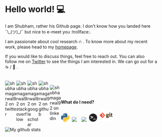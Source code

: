 # Hello world! :computer:

I am Shubham, rather his Github page. I don't know how you landed here ¯\\\_(ツ)\_/¯ but nice to e-meet you :trollface:.

I am passionate about cool research :fire: . To know more about my recent work, please head to my [homepage](https://shubhamagarwal92.github.io/).

If you would like to discuss things, feel free to reach out. You can also follow me on [Twitter](https://twitter.com/shubhamag1992) to see the things I am interested in. We can go out for a :coffee: / :tea: .


<br/>
<a href="https://twitter.com/shubhamag1992">
  <img align="left" alt="shubhamagarwal92 on twitter" width="37px" src="https://abs.twimg.com/responsive-web/web/icon-ios.8ea219d4.png" />
</a>

<a href="https://stackoverflow.com/users/3776827/shubhamagarwal92">
  <img align="left" alt="shubhamagarwal92 on stackoverflow" width="37px" src="https://cdn.sstatic.net/Sites/stackoverflow/Img/apple-touch-icon.png?v=c78bd457575a" />
</a> 

<a href="https://scholar.google.com/citations?user=aSMFGScAAAAJ&hl=en">
  <img align="left" alt="shubhamagarwal92 on google scholar" width="37px" src="https://scholar.google.com/favicon.ico" />
</a>

<a href="https://github.com/shubhamagarwal92">
  <img align="left" alt="shubhamagarwal92 on github" width="37px" src="https://github.githubassets.com/pinned-octocat.svg" />
</a>

<a href="https://www.linkedin.com/in/shubhamagarwal92/"><img align="left" alt="shubhamagarwal92 on linkedin" width="37px" src="https://static.licdn.com/scds/common/u/images/logos/favicons/v1/favicon.ico" /> </a>

<br /><br />

**What do I need?**  

<code><img height="28" src="https://raw.githubusercontent.com/python/cpython/master/PC/icons/logox128.png"></code> &nbsp;<code><img height="21" src="https://raw.githubusercontent.com/pytorch/pytorch/master/docs/source/_static/img/pytorch-logo-dark.png"></code>&nbsp;&nbsp;</code>&nbsp;&nbsp;<code><img height="28" src="https://raw.githubusercontent.com/jupyter/jupyter.github.io/459acf4446fc58f58d556cdac833d28b823e1125/assets/nav_logo.svg"></code>&nbsp;&nbsp;<code><img height="28" src="https://raw.githubusercontent.com/github/explore/80688e429a7d4ef2fca1e82350fe8e3517d3494d/topics/terminal/terminal.png"></code>&nbsp;&nbsp;<code><img height="43" src="https://raw.githubusercontent.com/github/explore/80688e429a7d4ef2fca1e82350fe8e3517d3494d/topics/git/git.png"></code>&nbsp;&nbsp;


![My github stats](https://github-readme-stats.vercel.app/api?username=shubhamagarwal92&show_icons=true&hide_border=true&hide=contribs&theme=dark)

